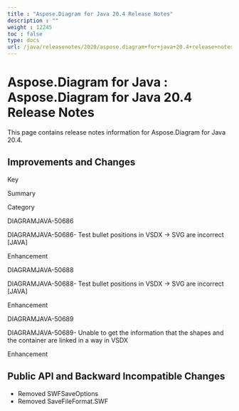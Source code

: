 ```yaml
---
title : "Aspose.Diagram for Java 20.4 Release Notes" 
description : "" 
weight : 12245 
toc : false
type: docs
url: /java/releasenotes/2020/aspose.diagram+for+java+20.4+release+notes/
---
```


# Aspose.Diagram for Java : Aspose.Diagram for Java 20.4 Release Notes


This page contains release notes information for Aspose.Diagram for Java 20.4.

## Improvements and Changes

Key

Summary

Category

DIAGRAMJAVA-50686

DIAGRAMJAVA-50686- Test bullet positions in VSDX -> SVG are incorrect \[JAVA\]

Enhancement

DIAGRAMJAVA-50688

DIAGRAMJAVA-50688- Test bullet positions in VSDX -> SVG are incorrect \[JAVA\]

Enhancement

DIAGRAMJAVA-50689

DIAGRAMJAVA-50689- Unable to get the information that the shapes and the container are linked in a way in VSDX

Enhancement

## Public API and Backward Incompatible Changes

*   Removed SWFSaveOptions
*   Removed SaveFileFormat.SWF

